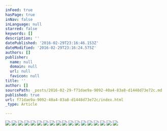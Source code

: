 ```yaml
---
inFeed: true
hasPage: true
inNav: false
inLanguage: null
starred: false
keywords: []
description: ''
datePublished: '2016-02-29T23:16:46.153Z'
dateModified: '2016-02-29T23:16:24.575Z'
authors: []
publisher:
  name: null
  domain: null
  url: null
  favicon: null
title: ''
author: []
sourcePath: _posts/2016-02-29-f71dae9a-9092-40a4-83a8-d1448d73e72c.md
published: true
url: f71dae9a-9092-40a4-83a8-d1448d73e72c/index.html
_type: Article

---
```

![](https://the-grid-user-content.s3-us-west-2.amazonaws.com/9cf636b7-b648-4624-8108-a0c394431853.JPG)
![](https://the-grid-user-content.s3-us-west-2.amazonaws.com/ec62fc51-e91f-4113-92a9-c1d3e8bddb7e.JPG)
![](https://the-grid-user-content.s3-us-west-2.amazonaws.com/0eb3966f-57bc-4198-afeb-dabaa5c3b097.jpg)
![](https://the-grid-user-content.s3-us-west-2.amazonaws.com/b7fdf7ea-8794-43ce-9a10-4c0581ee8da1.jpg)
![](https://the-grid-user-content.s3-us-west-2.amazonaws.com/8081b3cd-cb9c-48c4-b619-345d8b39aca9.jpg)
![](https://the-grid-user-content.s3-us-west-2.amazonaws.com/ff97a2ed-981b-43fb-a0c4-7982bd9f30f5.jpg)
![](https://the-grid-user-content.s3-us-west-2.amazonaws.com/6339135a-2f69-4755-af93-7eff3e023994.gif)
![](https://the-grid-user-content.s3-us-west-2.amazonaws.com/9152e5e6-6906-4716-b7da-abaf829dccc6.gif)
![](https://the-grid-user-content.s3-us-west-2.amazonaws.com/cd9b6eed-90b4-40aa-bd39-f3ee53dd6c73.jpg)
![](https://the-grid-user-content.s3-us-west-2.amazonaws.com/8ace6269-e972-4fe8-8880-bcb51a16f841.gif)
![](https://the-grid-user-content.s3-us-west-2.amazonaws.com/5275ecfd-e184-4423-b34c-6957e6f4a95b.JPG)
![](https://the-grid-user-content.s3-us-west-2.amazonaws.com/27abb764-286d-4cba-a44f-20a555c6add0.JPG)
![](https://the-grid-user-content.s3-us-west-2.amazonaws.com/8e4c24fb-3b4a-49d1-b5fa-8baa2c62f6ef.jpg)
![](https://the-grid-user-content.s3-us-west-2.amazonaws.com/3d392283-6467-4911-942e-f4eda07f83e2.jpg)
![](https://the-grid-user-content.s3-us-west-2.amazonaws.com/a0843d11-9279-49fc-af6b-d041de1d46f8.jpg)
![](https://the-grid-user-content.s3-us-west-2.amazonaws.com/4b644703-34fc-4ed2-b489-8223fc32683b.JPG)
![](https://the-grid-user-content.s3-us-west-2.amazonaws.com/23e4e46f-0591-469d-ab57-0dbb932de63d.jpg)
![](https://the-grid-user-content.s3-us-west-2.amazonaws.com/c3795387-4658-451d-982b-d0316e369134.jpg)